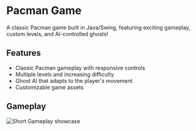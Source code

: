 # Pacman Game
A classic Pacman game built in Java/Swing, featuring exciting gameplay, custom levels, and AI-controlled ghosts!

## Features
- Classic Pacman gameplay with responsive controls
- Multiple levels and increasing difficulty
- Ghost AI that adapts to the player's movement
- Customizable game assets

## Gameplay
![Short Gameplay showcase](https://drive.google.com/file/d/12qoFMOm6wv9npMZOVoa428IsFg4sHZ40/view?usp=sharing)
